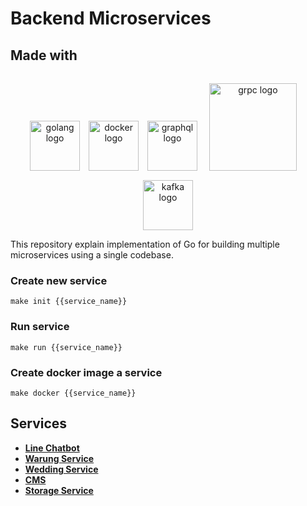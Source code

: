 # Backend Microservices

## Made with
<p align="center">
  <img src="https://storage.googleapis.com/agungdp/static/logo/golang.png" width="80" alt="golang logo" />
  <img src="https://storage.googleapis.com/agungdp/static/logo/docker.png" width="80" hspace="10" alt="docker logo" />
  <img src="https://storage.googleapis.com/agungdp/static/logo/graphql.png" width="80" alt="graphql logo" />
  <img src="https://storage.googleapis.com/agungdp/static/logo/grpc.png" width="140" hspace="15" vspace="15" alt="grpc logo" />
  <img src="https://storage.googleapis.com/agungdp/static/logo/kafka.png" height="80" alt="kafka logo" />
</p>

This repository explain implementation of Go for building multiple microservices using a single codebase.

### Create new service
```
make init {{service_name}}
```


### Run service
```
make run {{service_name}}
```


### Create docker image a service
```
make docker {{service_name}}
```

## Services

* [**Line Chatbot**](https://github.com/agungdwiprasetyo/backend-microservices/tree/master/cmd/line-chatbot#line-chatbot-service)
* [**Warung Service**](https://github.com/agungdwiprasetyo/backend-microservices/tree/master/cmd/warung)
* [**Wedding Service**](https://github.com/agungdwiprasetyo/backend-microservices/tree/master/cmd/wedding)
* [**CMS**](https://github.com/agungdwiprasetyo/backend-microservices/tree/master/cmd/cms)
* [**Storage Service**](https://github.com/agungdwiprasetyo/backend-microservices/tree/master/cmd/storage-service)
